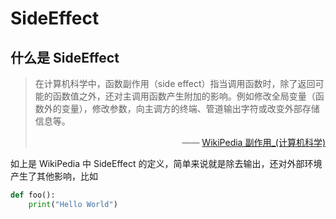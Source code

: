 # SideEffect

## 什么是 SideEffect

> 在计算机科学中，函数副作用（side effect）指当调用函数时，除了返回可能的函数值之外，还对主调用函数产生附加的影响。例如修改全局变量（函数外的变量），修改参数，向主调方的终端、管道输出字符或改变外部存储信息等。
>
> <p align="right">—— <a href="https://zh.wikipedia.org/wiki/%E5%89%AF%E4%BD%9C%E7%94%A8_(%E8%AE%A1%E7%AE%97%E6%9C%BA%E7%A7%91%E5%AD%A6)">WikiPedia 副作用_(计算机科学)</a></p>

如上是 WikiPedia 中 SideEffect 的定义，简单来说就是除去输出，还对外部环境产生了其他影响，比如

```python
def foo():
    print("Hello World")
```
